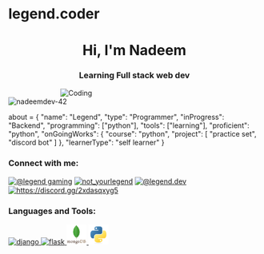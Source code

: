 # legend.coder
<h1 align="center">Hi, I'm Nadeem</h1>
<h3 align="center">Learning Full stack web dev</h3>
<img align="right" alt="Coding" width="400" src="[https://outlane.co/now/new-shot-programmer-animation/](https://in.pinterest.com/pin/858428378991517366/)">

<p align="left"> <img src="https://komarev.com/ghpvc/?username=nadeemdev-42&label=Profile%20views&color=0e75b6&style=flat" alt="nadeemdev-42" /> </p>

about = {
    "name": "Legend",
    "type": "Programmer",
    "inProgress": "Backend",
    "programming": ["python"],
    "tools": ["learning"],
    "proficient": "python",
    "onGoingWorks": {
        "course": "python",
        "project": [
            "practice set",
            "discord bot"
        ]
    },
    "learnerType": "self learner"
}

<h3 align="left">Connect with me:</h3>
<p align="left">
<a href="https://dev.to/@legend gaming" target="blank"><img align="center" src="https://raw.githubusercontent.com/rahuldkjain/github-profile-readme-generator/master/src/images/icons/Social/devto.svg" alt="@legend gaming" height="30" width="40" /></a>
<a href="https://twitter.com/not_yourlegend" target="blank"><img align="center" src="https://raw.githubusercontent.com/rahuldkjain/github-profile-readme-generator/master/src/images/icons/Social/twitter.svg" alt="not_yourlegend" height="30" width="40" /></a>
<a href="https://medium.com/@legend.dev" target="blank"><img align="center" src="https://raw.githubusercontent.com/rahuldkjain/github-profile-readme-generator/master/src/images/icons/Social/medium.svg" alt="@legend.dev" height="30" width="40" /></a>
<a href="/https://discord.gg/2xdasqxyg5" target="blank"><img align="center" src="https://raw.githubusercontent.com/rahuldkjain/github-profile-readme-generator/master/src/images/icons/Social/rss.svg" alt="https://discord.gg/2xdasqxyg5" height="30" width="40" /></a>
</p>

<h3 align="left">Languages and Tools:</h3>
<p align="left"> <a href="https://www.djangoproject.com/" target="_blank" rel="noreferrer"> <img src="https://cdn.worldvectorlogo.com/logos/django.svg" alt="django" width="40" height="40"/> </a> <a href="https://flask.palletsprojects.com/" target="_blank" rel="noreferrer"> <img src="https://www.vectorlogo.zone/logos/pocoo_flask/pocoo_flask-icon.svg" alt="flask" width="40" height="40"/> </a> <a href="https://www.mongodb.com/" target="_blank" rel="noreferrer"> <img src="https://raw.githubusercontent.com/devicons/devicon/master/icons/mongodb/mongodb-original-wordmark.svg" alt="mongodb" width="40" height="40"/> </a> <a href="https://www.python.org" target="_blank" rel="noreferrer"> <img src="https://raw.githubusercontent.com/devicons/devicon/master/icons/python/python-original.svg" alt="python" width="40" height="40"/> </a> </p>
